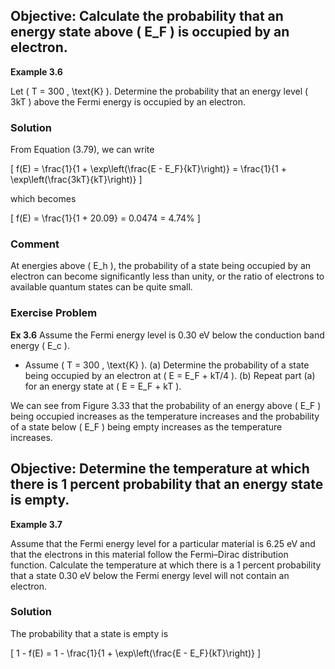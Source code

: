 ## Objective: Calculate the probability that an energy state above \( E_F \) is occupied by an electron.

**Example 3.6**

Let \( T = 300 \, \text{K} \). Determine the probability that an energy level \( 3kT \) above the Fermi energy is occupied by an electron.

### Solution

From Equation (3.79), we can write

\[
f(E) = \frac{1}{1 + \exp\left(\frac{E - E_F}{kT}\right)} = \frac{1}{1 + \exp\left(\frac{3kT}{kT}\right)}
\]

which becomes

\[
f(E) = \frac{1}{1 + 20.09} = 0.0474 = 4.74\%
\]

### Comment

At energies above \( E_h \), the probability of a state being occupied by an electron can become significantly less than unity, or the ratio of electrons to available quantum states can be quite small.

### Exercise Problem

**Ex 3.6** Assume the Fermi energy level is 0.30 eV below the conduction band energy \( E_c \).

- Assume \( T = 300 \, \text{K} \). (a) Determine the probability of a state being occupied by an electron at \( E = E_F + kT/4 \). (b) Repeat part (a) for an energy state at \( E = E_F + kT \).

We can see from Figure 3.33 that the probability of an energy above \( E_F \) being occupied increases as the temperature increases and the probability of a state below \( E_F \) being empty increases as the temperature increases.

## Objective: Determine the temperature at which there is 1 percent probability that an energy state is empty.

**Example 3.7**

Assume that the Fermi energy level for a particular material is 6.25 eV and that the electrons in this material follow the Fermi–Dirac distribution function. Calculate the temperature at which there is a 1 percent probability that a state 0.30 eV below the Fermi energy level will not contain an electron.

### Solution

The probability that a state is empty is

\[
1 - f(E) = 1 - \frac{1}{1 + \exp\left(\frac{E - E_F}{kT}\right)}
\]